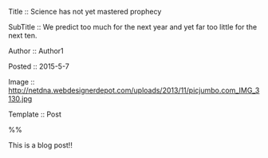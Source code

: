 Title ::  Science has not yet mastered prophecy

SubTitle :: We predict too much for the next year and yet far too little for the next ten.

Author :: Author1

Posted :: 2015-5-7

Image :: http://netdna.webdesignerdepot.com/uploads/2013/11/picjumbo.com_IMG_3130.jpg

Template :: Post

%%

This is a blog post!!
